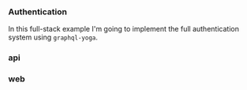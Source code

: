 ### Authentication

In this full-stack example I'm going to implement the full authentication system using `graphql-yoga`.

### api

### web
